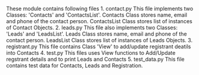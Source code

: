 These module contains following files
    1. contact.py
       This file implements two Classes: 'Contacts' and 'ContactsList'.
       Contacts Class stores name, email and phone of the contact person.
       ContactsList Class stores list of instances of Contact Objects.
    2. leads.py
      This file also implements two Classes: 'Leads' and 'LeadsList'.
      Leads Class stores name, email and phone of the contact person.
      LeadsList Class stores list of instances of Leads Objects.
    3. registrant.py
      This file contains Class 'View' to add/update registrant deatils into Contacts
    4. test.py
      This files uses View functions to Add/Update regstrant details and to print Leads and Contacts
    5. test_data.py
      This file contains test data for Contacts, Leads and Registration.
